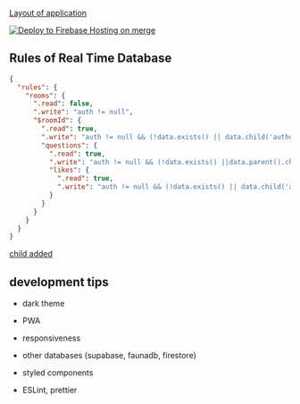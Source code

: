 [Layout of application](https://www.figma.com/file/u0BQK8rCf2KgzcukdRRCWh/Letmeask/duplicate)

[![Deploy to Firebase Hosting on merge](https://github.com/Luciano-Ferreira/letmeask/actions/workflows/firebase-hosting-merge.yml/badge.svg)](https://github.com/Luciano-Ferreira/letmeask/actions/workflows/firebase-hosting-merge.yml)


## Rules of Real Time Database
```json
{
  "rules": {
    "rooms": {
      ".read": false,
      ".write": "auth != null",
      "$roomId": {
        ".read": true,
        ".write": "auth != null && (!data.exists() || data.child('authorId').val() == auth.uid)",
        "questions": {
          ".read": true,
          ".write": "auth != null && (!data.exists() ||data.parent().child('authorId').val() == auth.uid)",
          "likes": {
            ".read": true,
            ".write": "auth != null && (!data.exists() || data.child('authorId').val() == auth.uid)",
          }
        }
      }
    }
  }
}
```

[child added](https://firebase.google.com/docs/database/admin/retrieve-data#node.js)

## development tips

- dark theme

- PWA

- responsiveness

- other databases (supabase, faunadb, firestore)

- styled components

- ESLint, prettier <!--https://www.youtube.com/watch?v=1nVUfZg2dSA-->
